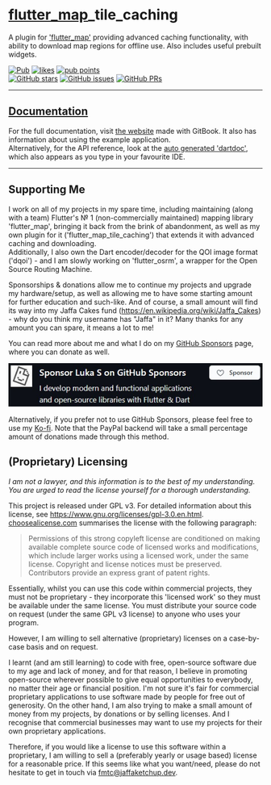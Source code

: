# [flutter_map](https://pub.dev/packages/flutter_map)_tile_caching

A plugin for ['flutter_map'](https://pub.dev/packages/flutter_map) providing advanced caching functionality, with ability to download map regions for offline use. Also includes useful prebuilt widgets.

[![Pub](https://img.shields.io/pub/v/flutter_map_tile_caching.svg?label=Latest+Stable+Version)](https://pub.dev/packages/flutter_map_tile_caching) [![likes](https://img.shields.io/pub/likes/flutter_map_tile_caching?label=pub.dev+Likes)](https://pub.dev/packages/flutter_map_tile_caching/score) [![pub points](https://img.shields.io/pub/points/flutter_map_tile_caching?label=pub.dev+Points)](https://pub.dev/packages/flutter_map_tile_caching/score)  
[![GitHub stars](https://img.shields.io/github/stars/JaffaKetchup/flutter_map_tile_caching.svg?label=GitHub+Stars)](https://GitHub.com/JaffaKetchup/flutter_map_tile_caching/stargazers/) [![GitHub issues](https://img.shields.io/github/issues/JaffaKetchup/flutter_map_tile_caching.svg?label=Issues)](https://GitHub.com/JaffaKetchup/flutter_map_tile_caching/issues/) [![GitHub PRs](https://img.shields.io/github/issues-pr/JaffaKetchup/flutter_map_tile_caching.svg?label=Pull%20Requests)](https://GitHub.com/JaffaKetchup/flutter_map_tile_caching/pulls/)

---

## [Documentation](https://fmtc.jaffaketchup.dev)

For the full documentation, visit [the website](https://fmtc.jaffaketchup.dev) made with GitBook. It also has information about using the example application.  
Alternatively, for the API reference, look at the [auto generated 'dartdoc'](https://pub.dev/documentation/flutter_map_tile_caching/latest/flutter_map_tile_caching/flutter_map_tile_caching-library.html), which also appears as you type in your favourite IDE.

---

## Supporting Me

I work on all of my projects in my spare time, including maintaining (along with a team) Flutter's № 1 (non-commercially maintained) mapping library 'flutter_map', bringing it back from the brink of abandonment, as well as my own plugin for it ('flutter_map_tile_caching') that extends it with advanced caching and downloading.  
Additionally, I also own the Dart encoder/decoder for the QOI image format ('dqoi') - and I am slowly working on 'flutter_osrm', a wrapper for the Open Source Routing Machine.

Sponsorships & donations allow me to continue my projects and upgrade my hardware/setup, as well as allowing me to have some starting amount for further education and such-like.
And of course, a small amount will find its way into my Jaffa Cakes fund (<https://en.wikipedia.org/wiki/Jaffa_Cakes>) - why do you think my username has "Jaffa" in it?
Many thanks for any amount you can spare, it means a lot to me!

You can read more about me and what I do on my [GitHub Sponsors](https://github.com/sponsors/JaffaKetchup) page, where you can donate as well.

[![Sponsor Me Via GitHub Sponsors](GitHubSponsorsImage.jpg)](https://github.com/sponsors/JaffaKetchup)

Alternatively, if you prefer not to use GitHub Sponsors, please feel free to use my [Ko-fi](https://ko-fi.com/jaffaketchup). Note that the PayPal backend will take a small percentage amount of donations made through this method.

## (Proprietary) Licensing

_I am not a lawyer, and this information is to the best of my understanding. You are urged to read the license yourself for a thorough understanding._

This project is released under GPL v3. For detailed information about this license, see <https://www.gnu.org/licenses/gpl-3.0.en.html>. [choosealicense.com](https://choosealicense.com/licenses/gpl-3.0/) summarises the license with the following paragraph:

> Permissions of this strong copyleft license are conditioned on making available complete source code of licensed works and modifications, which include larger works using a licensed work, under the same license. Copyright and license notices must be preserved. Contributors provide an express grant of patent rights.

Essentially, whilst you can use this code within commercial projects, they must not be proprietary - they incorporate this 'licensed work' so they must be available under the same license. You must distribute your source code on request (under the same GPL v3 license) to anyone who uses your program.

However, I am willing to sell alternative (proprietary) licenses on a case-by-case basis and on request.

I learnt (and am still learning) to code with free, open-source software due to my age and lack of money, and for that reason, I believe in promoting open-source wherever possible to give equal opportunities to everybody, no matter their age or financial position. I'm not sure it's fair for commercial proprietary applications to use software made by people for free out of generosity. On the other hand, I am also trying to make a small amount of money from my projects, by donations or by selling licenses. And I recognise that commercial businesses may want to use my projects for their own proprietary applications.

Therefore, if you would like a license to use this software within a proprietary, I am willing to sell a (preferably yearly or usage based) license for a reasonable price. If this seems like what you want/need, please do not hesitate to get in touch via [fmtc@jaffaketchup.dev](mailto:fmtc@jaffaketchup.dev).
